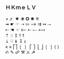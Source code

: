 ###  ＨＫｍｅＬＶ  
◑ ♬ ★  ❀   ✪  ✺  ❊   
➟ ☛ ☞ ➝ ⇰ ⟶ ⇉ ↣ ⤑   
⇠ ☚ ☜ ⟵ ⇠ ⤎ ⟻    
⇡ ☝︎ ↥ ⤉ ⥉   
⇣ ☟ ↡ ↧ ⤈   
« »  ⎡⎤ ❲ ❳ ⎧ ⎫ ⎣ ⎦  ❲ ❳  ⟨ ⟩  
✍︎  ✎ ☍ ⚒︎  ⚔︎ ☭     

